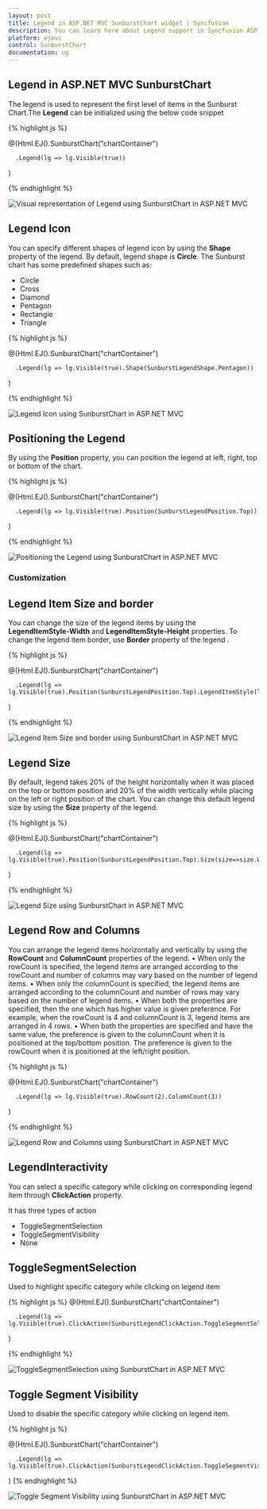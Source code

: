 ```yaml
---
layout: post
title: Legend in ASP.NET MVC SunburstChart widget | Syncfusion
description: You can learn here about Legend support in Syncfusion ASP.NET MVC SunburstChart control and more details.
platform: ejmvc
control: SunburstChart
documentation: ug
---
```


## Legend in ASP.NET MVC SunburstChart
The legend is used to represent the first level of items in the Sunburst Chart.The **Legend** can be initialized using the below code snippet

{% highlight js %}

@(Html.EJ().SunburstChart("chartContainer")

      .Legend(lg => lg.Visible(true))
 )


 {% endhighlight %}

![Visual representation of Legend using SunburstChart in ASP.NET MVC](Legend_images/Legend_img1.png)

## Legend Icon 

You can specify different shapes of legend icon by using the **Shape** property of the legend. By default, legend shape is **Circle**. The Sunburst chart has some predefined shapes such as:

* Circle
* Cross
* Diamond
* Pentagon
* Rectangle
* Triangle

{% highlight js %}

@(Html.EJ().SunburstChart("chartContainer")

      .Legend(lg => lg.Visible(true).Shape(SunburstLegendShape.Pentagon))
 )


{% endhighlight %}

![Legend Icon using SunburstChart in ASP.NET MVC](Legend_images/Legend_img2.png)
 
## Positioning the Legend

By using the **Position** property, you can position the legend at left, right, top or bottom of the chart. 

{% highlight js %}

@(Html.EJ().SunburstChart("chartContainer")

      .Legend(lg => lg.Visible(true).Position(SunburstLegendPosition.Top))
 )
 

{% endhighlight %}

![Positioning the Legend using SunburstChart in ASP.NET MVC](Legend_images/Legend_img3.png)
 
### Customization

## Legend Item Size and border
You can change the size of the legend items by using the **LegendItemStyle-Width** and **LegendItemStyle-Height** properties. To change the legend item border, use **Border** property of the legend .

{% highlight js %}

@(Html.EJ().SunburstChart("chartContainer")

      .Legend(lg => lg.Visible(true).Position(SunburstLegendPosition.Top).LegendItemStyle(lt=>lt.Width(13).Height(13)).Border(br=>br.Color("#FF0000").Width(1)))
 )
 
{% endhighlight %}

![Legend Item Size and border using SunburstChart in ASP.NET MVC](Legend_images/Legend_img4.png)

## Legend Size

By default, legend takes 20% of the height horizontally when it was placed on the top or bottom position and 20% of the width vertically while placing on the left or right position of the chart. You can change this default legend size by using the **Size** property of the legend.

{% highlight js %}


@(Html.EJ().SunburstChart("chartContainer")

      .Legend(lg => lg.Visible(true).Position(SunburstLegendPosition.Top).Size(size=>size.Width(200).Height(75)))
 )

{% endhighlight %}

 ![Legend Size using SunburstChart in ASP.NET MVC](Legend_images/Legend_img5.png)

## Legend Row and Columns

You can arrange the legend items horizontally and vertically by using the **RowCount** and **ColumnCount** properties of the legend.
•	When only the rowCount is specified, the legend items are arranged according to the rowCount and number of columns may vary based on the number of legend items.
•	When only the columnCount is specified, the legend items are arranged according to the columnCount and number of rows may vary based on the number of legend items.
•	When both the properties are specified, then the one which has higher value is given preference. For example, when the rowCount is 4 and columnCount is 3, legend items are arranged in 4 rows.
•	When both the properties are specified and have the same value, the preference is given to the columnCount when it is positioned at the top/bottom position. The preference is given to the rowCount when it is positioned at the left/right position.
 
{% highlight js %}

@(Html.EJ().SunburstChart("chartContainer")

      .Legend(lg => lg.Visible(true).RowCount(2).ColumnCount(3))
 )

{% endhighlight %}

![Legend Row and Columns using SunburstChart in ASP.NET MVC](Legend_images/Legend_img6.png)
 
## LegendInteractivity

You can select a specific category while clicking on corresponding legend item through **ClickAction** property. 

It has three types of action
*	ToggleSegmentSelection
*	ToggleSegmentVisibility
*	None

## ToggleSegmentSelection

Used to highlight specific category while clicking on legend item

{% highlight js %}
@(Html.EJ().SunburstChart("chartContainer")

      .Legend(lg => lg.Visible(true).ClickAction(SunburstLegendClickAction.ToggleSegmentSelection))
 )

{% endhighlight %}

![ToggleSegmentSelection using SunburstChart in ASP.NET MVC](Legend_images/Legend_img7.png)
 
## Toggle Segment Visibility

Used to disable the specific category while clicking on legend item.

{% highlight js %}

@(Html.EJ().SunburstChart("chartContainer")

      .Legend(lg => lg.Visible(true).ClickAction(SunburstLegendClickAction.ToggleSegmentVisibility))
 )
{% endhighlight %}

![Toggle Segment Visibility using SunburstChart in ASP.NET MVC](Legend_images/Legend_img8.png)

